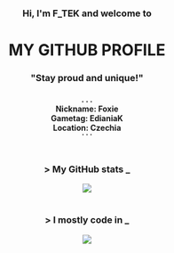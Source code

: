 <h3 align="center">Hi, I'm F_TEK and welcome to</h3>
<h1 align="center">MY GITHUB PROFILE</h1>
<h3 align="center">"Stay proud and unique!"</h3>
<h4 align="center">. . .<br>Nickname: Foxie<br>Gametag: EdianiaK<br>Location: Czechia<br>˙ ˙ ˙</h4>
<h1></h1>
<h3 align="center">> My GitHub stats _</h3>
<div align="center">
  <img src="https://github-readme-stats.vercel.app/api?username=FTEdianiaK&hide_title=true&hide=prs,contribs&hide_rank=true&card_width=300&show_icons=true&theme=aura&hide_border=true" />
</div>
<h1></h1>
<h3 align="center">> I mostly code in _</h3>
<div align="center">
  <img src="https://github-readme-stats.vercel.app/api/top-langs?username=FTEdianiaK&hide_title=true&layout=donut&card_width=300&langs_count=6&theme=aura&hide_border=true" />
</div>
<h1></h1>
